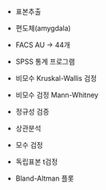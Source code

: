 * 표본추출

* 편도체(amygdala)

* FACS AU -> 44개

* SPSS 통계 프로그램

* 비모수 Kruskal-Wallis 검정
* 비모수 검정 Mann-Whitney

* 정규성 검증

* 상관분석
* 모수 검정
* 독립표본 t검정

* Bland-Altman 플롯
